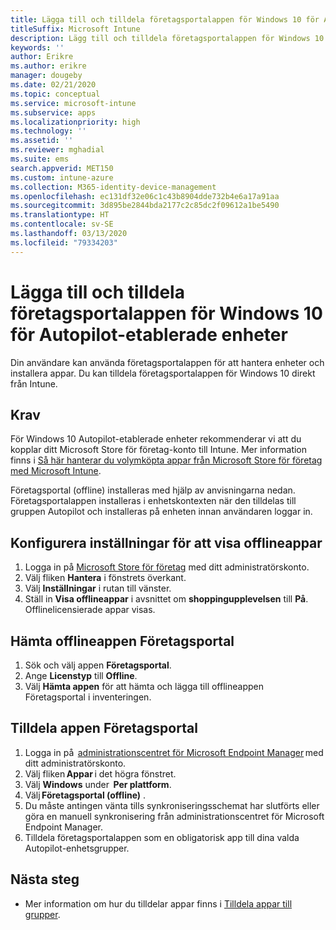 ```yaml
---
title: Lägga till och tilldela företagsportalappen för Windows 10 för Autopilot-etablerade enheter
titleSuffix: Microsoft Intune
description: Lägg till och tilldela företagsportalappen för Windows 10 i Intune för Autopilot-etablerade enheter.
keywords: ''
author: Erikre
ms.author: erikre
manager: dougeby
ms.date: 02/21/2020
ms.topic: conceptual
ms.service: microsoft-intune
ms.subservice: apps
ms.localizationpriority: high
ms.technology: ''
ms.assetid: ''
ms.reviewer: mghadial
ms.suite: ems
search.appverid: MET150
ms.custom: intune-azure
ms.collection: M365-identity-device-management
ms.openlocfilehash: ec131df32e06c1c43b8904dde732b4e6a17a91aa
ms.sourcegitcommit: 3d895be2844bda2177c2c85dc2f09612a1be5490
ms.translationtype: HT
ms.contentlocale: sv-SE
ms.lasthandoff: 03/13/2020
ms.locfileid: "79334203"
---
```

# <a name="add-and-assign-the-windows-10-company-portal-app-for-autopilot-provisioned-devices"></a>Lägga till och tilldela företagsportalappen för Windows 10 för Autopilot-etablerade enheter

Din användare kan använda företagsportalappen för att hantera enheter och installera appar. Du kan tilldela företagsportalappen för Windows 10 direkt från Intune. 

## <a name="prerequisites"></a>Krav

För Windows 10 Autopilot-etablerade enheter rekommenderar vi att du kopplar ditt Microsoft Store för företag-konto till Intune. Mer information finns i [Så här hanterar du volymköpta appar från Microsoft Store för företag med Microsoft Intune](windows-store-for-business.md).

Företagsportal (offline) installeras med hjälp av anvisningarna nedan. Företagsportalappen installeras i enhetskontexten när den tilldelas till gruppen Autopilot och installeras på enheten innan användaren loggar in. 

## <a name="configure-settings-to-show-offline-app"></a>Konfigurera inställningar för att visa offlineappar

1. Logga in på [Microsoft Store för företag](https://www.microsoft.com/business-store) med ditt administratörskonto.
2. Välj fliken **Hantera** i fönstrets överkant.
3. Välj **Inställningar** i rutan till vänster.
4. Ställ in **Visa offlineappar** i avsnittet om **shoppingupplevelsen** till **På**.  
    Offlinelicensierade appar visas.

## <a name="get-the-offline-company-portal-app"></a>Hämta offlineappen Företagsportal

1. Sök och välj appen **Företagsportal**.
2. Ange **Licenstyp** till **Offline**.
3. Välj **Hämta appen** för att hämta och lägga till offlineappen Företagsportal i inventeringen.

## <a name="assign-the-company-portal-app"></a>Tilldela appen Företagsportal

1. Logga in på  [administrationscentret för Microsoft Endpoint Manager](https://go.microsoft.com/fwlink/?linkid=2109431) med ditt administratörskonto. 
2. Välj fliken **Appar** i det högra fönstret.
3. Välj **Windows** under  **Per plattform**.
4. Välj **Företagsportal (offline)** .
5. Du måste antingen vänta tills synkroniseringsschemat har slutförts eller göra en manuell synkronisering från administrationscentret för Microsoft Endpoint Manager.
6. Tilldela företagsportalappen som en obligatorisk app till dina valda Autopilot-enhetsgrupper.

## <a name="next-steps"></a>Nästa steg

- Mer information om hur du tilldelar appar finns i [Tilldela appar till grupper](apps-deploy.md).

